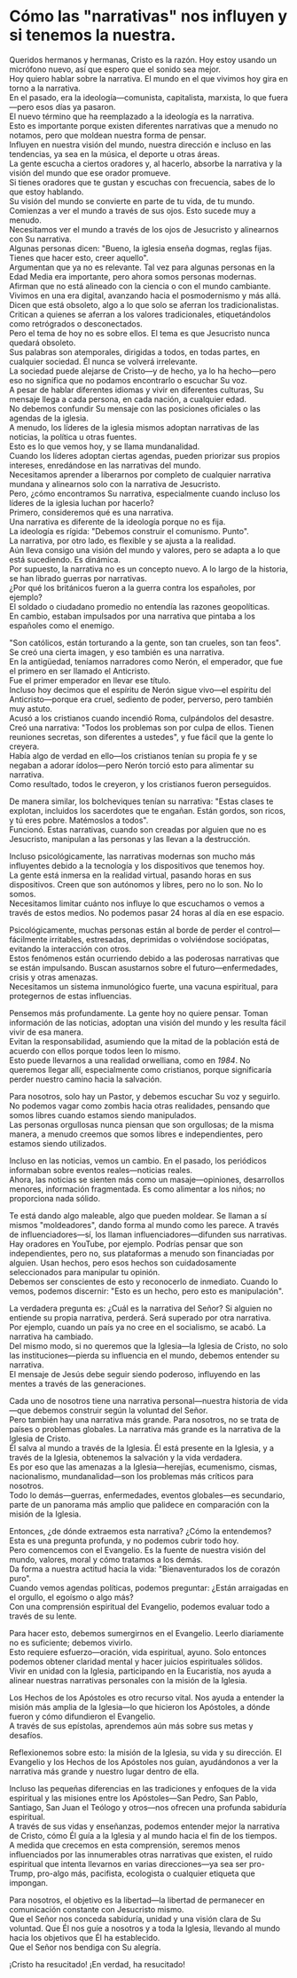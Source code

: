 # Cómo las "narrativas" nos influyen y si tenemos la nuestra.  

Queridos hermanos y hermanas, Cristo es la razón. Hoy estoy usando un micrófono nuevo, así que espero que el sonido sea mejor.  
Hoy quiero hablar sobre la narrativa. El mundo en el que vivimos hoy gira en torno a la narrativa.  
En el pasado, era la ideología—comunista, capitalista, marxista, lo que fuera—pero esos días ya pasaron.  
El nuevo término que ha reemplazado a la ideología es la narrativa.  
Esto es importante porque existen diferentes narrativas que a menudo no notamos, pero que moldean nuestra forma de pensar.  
Influyen en nuestra visión del mundo, nuestra dirección e incluso en las tendencias, ya sea en la música, el deporte u otras áreas.  
La gente escucha a ciertos oradores y, al hacerlo, absorbe la narrativa y la visión del mundo que ese orador promueve.  
Si tienes oradores que te gustan y escuchas con frecuencia, sabes de lo que estoy hablando.  
Su visión del mundo se convierte en parte de tu vida, de tu mundo. Comienzas a ver el mundo a través de sus ojos. Esto sucede muy a menudo.  
Necesitamos ver el mundo a través de los ojos de Jesucristo y alinearnos con Su narrativa.  
Algunas personas dicen: "Bueno, la iglesia enseña dogmas, reglas fijas. Tienes que hacer esto, creer aquello".  
Argumentan que ya no es relevante. Tal vez para algunas personas en la Edad Media era importante, pero ahora somos personas modernas.  
Afirman que no está alineado con la ciencia o con el mundo cambiante. Vivimos en una era digital, avanzando hacia el posmodernismo y más allá.  
Dicen que está obsoleto, algo a lo que solo se aferran los tradicionalistas.  
Critican a quienes se aferran a los valores tradicionales, etiquetándolos como retrógrados o desconectados.  
Pero el tema de hoy no es sobre ellos. El tema es que Jesucristo nunca quedará obsoleto.  
Sus palabras son atemporales, dirigidas a todos, en todas partes, en cualquier sociedad. Él nunca se volverá irrelevante.  
La sociedad puede alejarse de Cristo—y de hecho, ya lo ha hecho—pero eso no significa que no podamos encontrarlo o escuchar Su voz.  
A pesar de hablar diferentes idiomas y vivir en diferentes culturas, Su mensaje llega a cada persona, en cada nación, a cualquier edad.  
No debemos confundir Su mensaje con las posiciones oficiales o las agendas de la iglesia.  
A menudo, los líderes de la iglesia mismos adoptan narrativas de las noticias, la política u otras fuentes.  
Esto es lo que vemos hoy, y se llama mundanalidad.  
Cuando los líderes adoptan ciertas agendas, pueden priorizar sus propios intereses, enredándose en las narrativas del mundo.  
Necesitamos aprender a liberarnos por completo de cualquier narrativa mundana y alinearnos solo con la narrativa de Jesucristo.  
Pero, ¿cómo encontramos Su narrativa, especialmente cuando incluso los líderes de la iglesia luchan por hacerlo?  
Primero, consideremos qué es una narrativa.  
Una narrativa es diferente de la ideología porque no es fija.  
La ideología es rígida: "Debemos construir el comunismo. Punto".  
La narrativa, por otro lado, es flexible y se ajusta a la realidad.  
Aún lleva consigo una visión del mundo y valores, pero se adapta a lo que está sucediendo. Es dinámica.  
Por supuesto, la narrativa no es un concepto nuevo. A lo largo de la historia, se han librado guerras por narrativas.  
¿Por qué los británicos fueron a la guerra contra los españoles, por ejemplo?  
El soldado o ciudadano promedio no entendía las razones geopolíticas.  
En cambio, estaban impulsados por una narrativa que pintaba a los españoles como el enemigo.  

"Son católicos, están torturando a la gente, son tan crueles, son tan feos".  
Se creó una cierta imagen, y eso también es una narrativa.  
En la antigüedad, teníamos narradores como Nerón, el emperador, que fue el primero en ser llamado el Anticristo.  
Fue el primer emperador en llevar ese título.  
Incluso hoy decimos que el espíritu de Nerón sigue vivo—el espíritu del Anticristo—porque era cruel, sediento de poder, perverso, pero también muy astuto.  
Acusó a los cristianos cuando incendió Roma, culpándolos del desastre.  
Creó una narrativa: "Todos los problemas son por culpa de ellos. Tienen reuniones secretas, son diferentes a ustedes", y fue fácil que la gente lo creyera.  
Había algo de verdad en ello—los cristianos tenían su propia fe y se negaban a adorar ídolos—pero Nerón torció esto para alimentar su narrativa.  
Como resultado, todos le creyeron, y los cristianos fueron perseguidos.  

De manera similar, los bolcheviques tenían su narrativa: "Estas clases te explotan, incluidos los sacerdotes que te engañan. Están gordos, son ricos, y tú eres pobre. Matémoslos a todos".  
Funcionó. Estas narrativas, cuando son creadas por alguien que no es Jesucristo, manipulan a las personas y las llevan a la destrucción.  

Incluso psicológicamente, las narrativas modernas son mucho más influyentes debido a la tecnología y los dispositivos que tenemos hoy.  
La gente está inmersa en la realidad virtual, pasando horas en sus dispositivos. Creen que son autónomos y libres, pero no lo son. No lo somos.  
Necesitamos limitar cuánto nos influye lo que escuchamos o vemos a través de estos medios. No podemos pasar 24 horas al día en ese espacio.  

Psicológicamente, muchas personas están al borde de perder el control—fácilmente irritables, estresadas, deprimidas o volviéndose sociópatas, evitando la interacción con otros.  
Estos fenómenos están ocurriendo debido a las poderosas narrativas que se están impulsando. Buscan asustarnos sobre el futuro—enfermedades, crisis y otras amenazas.  
Necesitamos un sistema inmunológico fuerte, una vacuna espiritual, para protegernos de estas influencias.  

Pensemos más profundamente. La gente hoy no quiere pensar. Toman información de las noticias, adoptan una visión del mundo y les resulta fácil vivir de esa manera.  
Evitan la responsabilidad, asumiendo que la mitad de la población está de acuerdo con ellos porque todos leen lo mismo.  
Esto puede llevarnos a una realidad orwelliana, como en *1984*. No queremos llegar allí, especialmente como cristianos, porque significaría perder nuestro camino hacia la salvación.  

Para nosotros, solo hay un Pastor, y debemos escuchar Su voz y seguirlo. No podemos vagar como zombis hacia otras realidades, pensando que somos libres cuando estamos siendo manipulados.  
Las personas orgullosas nunca piensan que son orgullosas; de la misma manera, a menudo creemos que somos libres e independientes, pero estamos siendo utilizados.  

Incluso en las noticias, vemos un cambio. En el pasado, los periódicos informaban sobre eventos reales—noticias reales.  
Ahora, las noticias se sienten más como un masaje—opiniones, desarrollos menores, información fragmentada. Es como alimentar a los niños; no proporciona nada sólido.

Te está dando algo maleable, algo que pueden moldear. Se llaman a sí mismos "moldeadores", dando forma al mundo como les parece. A través de influenciadores—sí, los llaman influenciadores—difunden sus narrativas.  
Hay oradores en YouTube, por ejemplo. Podrías pensar que son independientes, pero no, sus plataformas a menudo son financiadas por alguien. Usan hechos, pero esos hechos son cuidadosamente seleccionados para manipular tu opinión.  
Debemos ser conscientes de esto y reconocerlo de inmediato. Cuando lo vemos, podemos discernir: "Esto es un hecho, pero esto es manipulación".  

La verdadera pregunta es: ¿Cuál es la narrativa del Señor? Si alguien no entiende su propia narrativa, perderá. Será superado por otra narrativa.  
Por ejemplo, cuando un país ya no cree en el socialismo, se acabó. La narrativa ha cambiado.  
Del mismo modo, si no queremos que la Iglesia—la Iglesia de Cristo, no solo las instituciones—pierda su influencia en el mundo, debemos entender su narrativa.  
El mensaje de Jesús debe seguir siendo poderoso, influyendo en las mentes a través de las generaciones.  

Cada uno de nosotros tiene una narrativa personal—nuestra historia de vida—que debemos construir según la voluntad del Señor.  
Pero también hay una narrativa más grande. Para nosotros, no se trata de países o problemas globales. La narrativa más grande es la narrativa de la Iglesia de Cristo.  
Él salva al mundo a través de la Iglesia. Él está presente en la Iglesia, y a través de la Iglesia, obtenemos la salvación y la vida verdadera.  
Es por eso que las amenazas a la Iglesia—herejías, ecumenismo, cismas, nacionalismo, mundanalidad—son los problemas más críticos para nosotros.  
Todo lo demás—guerras, enfermedades, eventos globales—es secundario, parte de un panorama más amplio que palidece en comparación con la misión de la Iglesia.  

Entonces, ¿de dónde extraemos esta narrativa? ¿Cómo la entendemos? Esta es una pregunta profunda, y no podemos cubrir todo hoy.  
Pero comencemos con el Evangelio. Es la fuente de nuestra visión del mundo, valores, moral y cómo tratamos a los demás.  
Da forma a nuestra actitud hacia la vida: "Bienaventurados los de corazón puro".  
Cuando vemos agendas políticas, podemos preguntar: ¿Están arraigadas en el orgullo, el egoísmo o algo más?  
Con una comprensión espiritual del Evangelio, podemos evaluar todo a través de su lente.  

Para hacer esto, debemos sumergirnos en el Evangelio. Leerlo diariamente no es suficiente; debemos vivirlo.  
Esto requiere esfuerzo—oración, vida espiritual, ayuno. Solo entonces podemos obtener claridad mental y hacer juicios espirituales sólidos.  
Vivir en unidad con la Iglesia, participando en la Eucaristía, nos ayuda a alinear nuestras narrativas personales con la misión de la Iglesia.  

Los Hechos de los Apóstoles es otro recurso vital. Nos ayuda a entender la misión más amplia de la Iglesia—lo que hicieron los Apóstoles, a dónde fueron y cómo difundieron el Evangelio.  
A través de sus epístolas, aprendemos aún más sobre sus metas y desafíos.  

Reflexionemos sobre esto: la misión de la Iglesia, su vida y su dirección. El Evangelio y los Hechos de los Apóstoles nos guían, ayudándonos a ver la narrativa más grande y nuestro lugar dentro de ella.

Incluso las pequeñas diferencias en las tradiciones y enfoques de la vida espiritual y las misiones entre los Apóstoles—San Pedro, San Pablo, Santiago, San Juan el Teólogo y otros—nos ofrecen una profunda sabiduría espiritual.  
A través de sus vidas y enseñanzas, podemos entender mejor la narrativa de Cristo, cómo Él guía a la Iglesia y al mundo hacia el fin de los tiempos.  
A medida que crecemos en esta comprensión, seremos menos influenciados por las innumerables otras narrativas que existen, el ruido espiritual que intenta llevarnos en varias direcciones—ya sea ser pro-Trump, pro-algo más, pacifista, ecologista o cualquier etiqueta que impongan.  

Para nosotros, el objetivo es la libertad—la libertad de permanecer en comunicación constante con Jesucristo mismo.  
Que el Señor nos conceda sabiduría, unidad y una visión clara de Su voluntad. Que Él nos guíe a nosotros y a toda la Iglesia, llevando al mundo hacia los objetivos que Él ha establecido.  
Que el Señor nos bendiga con Su alegría.  

¡Cristo ha resucitado! ¡En verdad, ha resucitado!


